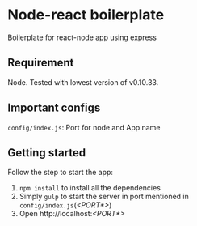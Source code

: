 # Node-react boilerplate
Boilerplate for react-node app using express

## Requirement
Node. Tested with lowest version of v0.10.33.

## Important configs
`config/index.js`: Port for node and App name

## Getting started
Follow the step to start the app:
 1. `npm install` to install all the dependencies
 2. Simply `gulp` to start the server in port mentioned in `config/index.js`(*&lt;PORT\*>*)
 3. Open http://localhost:*&lt;PORT\*>*
